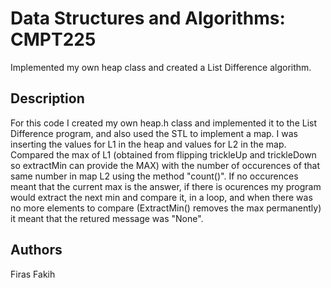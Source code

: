 # Data Structures and Algorithms: CMPT225

Implemented my own heap class and created a List Difference algorithm.

## Description
For this code I created my own heap.h class and implemented it to the List Difference program,  and also used the STL <map> to implement a map.
I was inserting the values for L1 in the heap and values for L2 in the map.
Compared the max of L1 (obtained from flipping trickleUp and trickleDown so extractMin can provide the MAX) with the number of occurences of that same number in map L2 using the method "count()".
If no occurences meant that the current max is the answer, if there is ocurences my program would extract the next min and compare it, in a loop, and when there was no more elements to compare (ExtractMin() removes the max permanently) it meant that the retured message was "None".

## Authors

Firas Fakih
